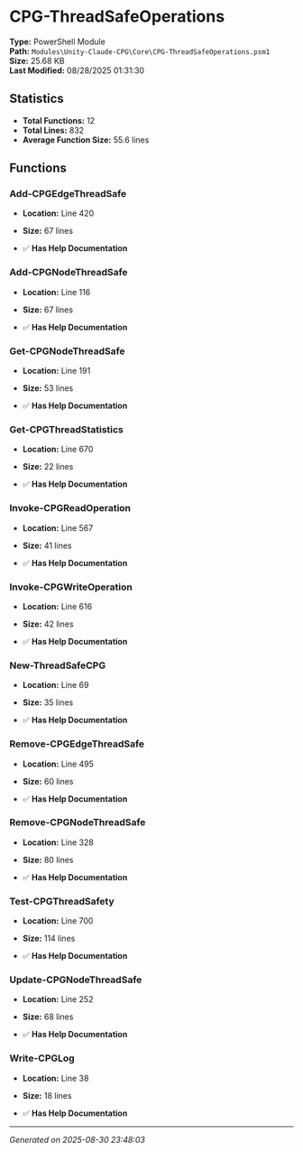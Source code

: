 # CPG-ThreadSafeOperations

**Type:** PowerShell Module  
**Path:** `Modules\Unity-Claude-CPG\Core\CPG-ThreadSafeOperations.psm1`  
**Size:** 25.68 KB  
**Last Modified:** 08/28/2025 01:31:30  

## Statistics

- **Total Functions:** 12
- **Total Lines:** 832
- **Average Function Size:** 55.6 lines

## Functions


### Add-CPGEdgeThreadSafe

- **Location:** Line 420
- **Size:** 67 lines

- ✅ **Has Help Documentation** 
### Add-CPGNodeThreadSafe

- **Location:** Line 116
- **Size:** 67 lines

- ✅ **Has Help Documentation** 
### Get-CPGNodeThreadSafe

- **Location:** Line 191
- **Size:** 53 lines

- ✅ **Has Help Documentation** 
### Get-CPGThreadStatistics

- **Location:** Line 670
- **Size:** 22 lines

- ✅ **Has Help Documentation** 
### Invoke-CPGReadOperation

- **Location:** Line 567
- **Size:** 41 lines

- ✅ **Has Help Documentation** 
### Invoke-CPGWriteOperation

- **Location:** Line 616
- **Size:** 42 lines

- ✅ **Has Help Documentation** 
### New-ThreadSafeCPG

- **Location:** Line 69
- **Size:** 35 lines

- ✅ **Has Help Documentation** 
### Remove-CPGEdgeThreadSafe

- **Location:** Line 495
- **Size:** 60 lines

- ✅ **Has Help Documentation** 
### Remove-CPGNodeThreadSafe

- **Location:** Line 328
- **Size:** 80 lines

- ✅ **Has Help Documentation** 
### Test-CPGThreadSafety

- **Location:** Line 700
- **Size:** 114 lines

- ✅ **Has Help Documentation** 
### Update-CPGNodeThreadSafe

- **Location:** Line 252
- **Size:** 68 lines

- ✅ **Has Help Documentation** 
### Write-CPGLog

- **Location:** Line 38
- **Size:** 18 lines

- ✅ **Has Help Documentation**

---
*Generated on 2025-08-30 23:48:03*
